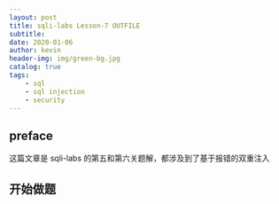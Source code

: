 ```yaml
---
layout: post
title: sqli-labs Lesson-7 OUTFILE
subtitle: 
date: 2020-01-06
author: kevin
header-img: img/green-bg.jpg
catalog: true
tags:
    - sql
    - sql injection
    - security
---
```




## preface

这篇文章是 sqli-labs 的第五和第六关题解，都涉及到了基于报错的双重注入



## 开始做题



